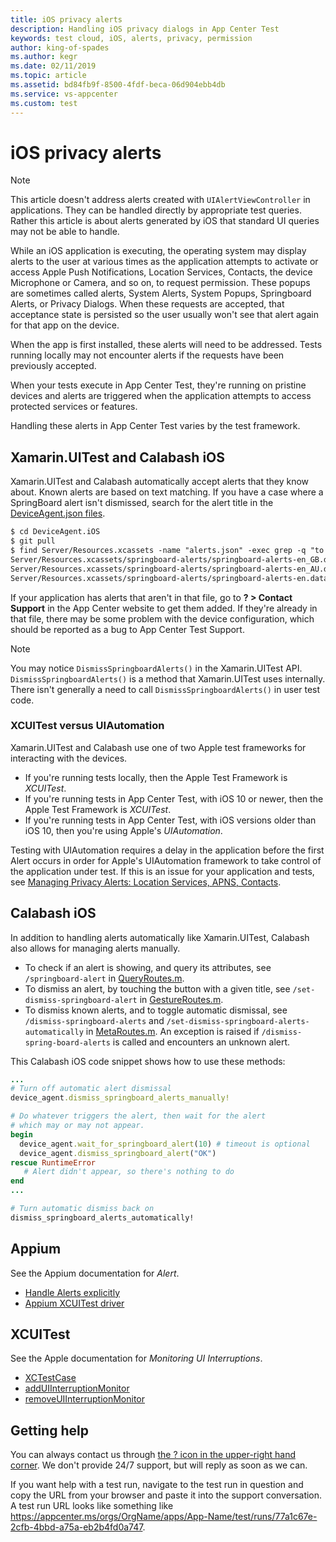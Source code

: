 ```yaml
---
title: iOS privacy alerts
description: Handling iOS privacy dialogs in App Center Test
keywords: test cloud, iOS, alerts, privacy, permission
author: king-of-spades
ms.author: kegr
ms.date: 02/11/2019
ms.topic: article
ms.assetid: bd84fb9f-8500-4fdf-beca-06d904ebb4db
ms.service: vs-appcenter
ms.custom: test
---
```


# iOS privacy alerts
> [!NOTE]
>This article doesn't address alerts created with `UIAlertViewController` in applications. They can be handled directly by appropriate test queries. Rather this article is about alerts generated by iOS that standard UI queries may not be able to handle.

While an iOS application is executing, the operating system may display alerts to the user at various times as the application attempts to activate or access Apple Push Notifications, Location Services, Contacts, the device Microphone or Camera, and so on, to request permission. These popups are sometimes called alerts, System Alerts, System Popups, Springboard Alerts, or Privacy Dialogs. When these requests are accepted, that acceptance state is persisted so the user usually won't see that alert again for that app on the device.

When the app is first installed, these alerts will need to be addressed. Tests running locally may not encounter alerts if the requests have been previously accepted.

When your tests execute in App Center Test, they're running on pristine devices and alerts are triggered when the application attempts to access protected services or features.

Handling these alerts in App Center Test varies by the test framework.

## Xamarin.UITest and Calabash iOS
Xamarin.UITest and Calabash automatically accept alerts that they know about. Known alerts are based on text matching. If you have a case where a SpringBoard alert isn't dismissed, search for the alert title in the [DeviceAgent.json files](https://github.com/calabash/DeviceAgent.iOS/tree/develop/Server/Resources.xcassets/springboard-alerts). 

```xml
$ cd DeviceAgent.iOS
$ git pull
$ find Server/Resources.xcassets -name "alerts.json" -exec grep -q "to access your location" {} \; -print
Server/Resources.xcassets/springboard-alerts/springboard-alerts-en_GB.dataset/alerts.json
Server/Resources.xcassets/springboard-alerts/springboard-alerts-en_AU.dataset/alerts.json
Server/Resources.xcassets/springboard-alerts/springboard-alerts-en.dataset/alerts.json
```

If your application has alerts that aren't in that file, go to **? > Contact Support** in the App Center website to get them added. If they're already in that file, there may be some problem with the device configuration, which should be reported as a bug to App Center Test Support.  

> [!NOTE]
> You may notice `DismissSpringboardAlerts()` in the Xamarin.UITest API. `DismissSpringboardAlerts()` is a method that Xamarin.UITest uses internally. There isn't generally a need to call `DismissSpringboardAlerts()` in user test code.

### XCUITest versus UIAutomation
Xamarin.UITest and Calabash use one of two Apple test frameworks for interacting with the devices. 

* If you're running tests locally, then the Apple Test Framework is *XCUITest*.
* If you're running tests in App Center Test, with iOS 10 or newer, then the Apple Test Framework is *XCUITest*.
* If you're running tests in App Center Test, with iOS versions older than iOS 10, then you're using Apple's *UIAutomation*.

Testing with UIAutomation requires a delay in the application before the first Alert occurs in order for Apple's UIAutomation framework to take control of the application under test. If this is an issue for your application and tests, see [Managing Privacy Alerts: Location Services, APNS, Contacts](https://github.com/calabash/calabash-ios/wiki/Managing-Privacy-Alerts:--Location-Services,-APNS,-Contacts).

## Calabash iOS
In addition to handling alerts automatically like Xamarin.UITest, Calabash also allows for managing alerts manually.

* To check if an alert is showing, and query its attributes, see `/springboard-alert` in [QueryRoutes.m](https://github.com/calabash/DeviceAgent.iOS/blob/develop/Server/Routes/QueryRoutes.m).
* To dismiss an alert, by touching the button with a given title, see `/set-dismiss-springboard-alert` in [GestureRoutes.m](https://github.com/calabash/DeviceAgent.iOS/blob/develop/Server/Routes/GestureRoutes.m).
* To dismiss known alerts, and to toggle automatic dismissal, see `/dismiss-springboard-alerts` and `/set-dismiss-springboard-alerts-automatically` in [MetaRoutes.m](https://github.com/calabash/DeviceAgent.iOS/blob/develop/Server/Routes/MetaRoutes.m). An exception is raised if `/dismiss-spring-board-alerts` is called and encounters an unknown alert.

This Calabash iOS code snippet shows how to use these methods:

```ruby
...
# Turn off automatic alert dismissal
device_agent.dismiss_springboard_alerts_manually!

# Do whatever triggers the alert, then wait for the alert
# which may or may not appear.
begin
  device_agent.wait_for_springboard_alert(10) # timeout is optional
  device_agent.dismiss_springboard_alert("OK")
rescue RuntimeError
   # Alert didn't appear, so there's nothing to do
end
...

# Turn automatic dismiss back on
dismiss_springboard_alerts_automatically!
```

## Appium
See the Appium documentation for *Alert*.

* [Handle Alerts explicitly](https://github.com/appium/appium/issues/6864#issuecomment-258193484)
* [Appium XCUITest driver](https://github.com/appium/appium-xcuitest-driver)

## XCUITest
See the Apple documentation for *Monitoring UI Interruptions*.

* [XCTestCase](https://developer.apple.com/documentation/xctest/xctestcase)
* [addUIInterruptionMonitor](https://developer.apple.com/documentation/xctest/xctestcase/1496273-adduiinterruptionmonitor)
* [removeUIInterruptionMonitor](https://developer.apple.com/documentation/xctest/xctestcase/1496263-removeuiinterruptionmonitor)

## Getting help
You can always contact us through [the ? icon in the upper-right hand corner](~/help.md). We don't provide 24/7 support, but will reply as soon as we can.

If you want help with a test run, navigate to the test run in question and copy the URL from your browser and paste it into the support conversation. A test run URL looks like something like https://appcenter.ms/orgs/OrgName/apps/App-Name/test/runs/77a1c67e-2cfb-4bbd-a75a-eb2b4fd0a747.
